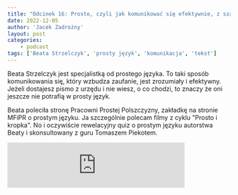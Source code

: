 ```yaml
---
title: "Odcinek 16: Prosto, czyli jak komunikować się efektywnie, z szacunkiem i dostępnie"
date: 2022-12-05
author: 'Jacek Zadrożny'
layout: post
categories:
    - podcast
tags: ['Beata Strzelczyk', 'prosty język', 'komunikacja', 'tekst']
---
```

Beata Strzelczyk jest specjalistką od prostego języka. To taki sposób komunikowania się, który wzbudza zaufanie, jest zrozumiały i efektywny. Jeżeli dostajesz pismo z urzędu i nie wiesz, o co chodzi, to znaczy że oni jeszcze nie potrafią w prosty język.

Beata poleciła stronę Pracowni Prostej Polszczyzny, zakładkę na stronie MFiPR o prostym języku. Ja szczególnie polecam filmy z cyklu "Prosto i kropka". No i oczywiście rewelacyjny quiz o prostym języku autorstwa Beaty i skonsultowany z guru Tomaszem Piekotem.

<iframe src="https://anchor.fm/jaczad/embed/episodes/Prosto--czyli-jak-komunikowa-si-efektywnie--z-szacunkiem-i-dostpnie-e1rptv1" height="102px" width="400px" frameborder="0" scrolling="no"></iframe>
